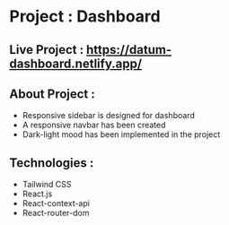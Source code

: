 # Project : Dashboard

## Live Project : https://datum-dashboard.netlify.app/

## About Project :
- Responsive sidebar is designed for dashboard
- A responsive navbar has been created
- Dark-light mood has been implemented in the project

## Technologies :
- Tailwind CSS
- React.js
- React-context-api
- React-router-dom

